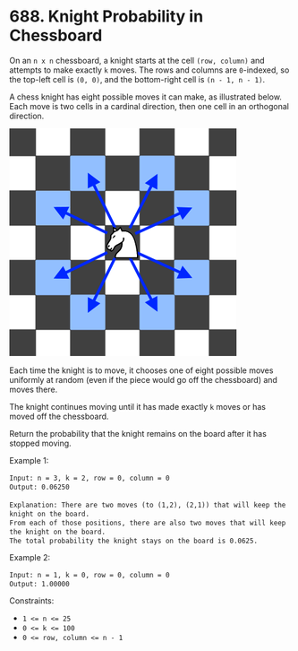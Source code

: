 # 688. Knight Probability in Chessboard

On an `n x n` chessboard, a knight starts at the cell `(row, column)` and attempts to make exactly `k` moves. The rows and columns are `0`-indexed, so the top-left cell is `(0, 0)`, and the bottom-right cell is `(n - 1, n - 1)`.

A chess knight has eight possible moves it can make, as illustrated below. Each move is two cells in a cardinal direction, then one cell in an orthogonal direction.

![](task.png)

Each time the knight is to move, it chooses one of eight possible moves uniformly at random (even if the piece would go off the chessboard) and moves there.

The knight continues moving until it has made exactly `k` moves or has moved off the chessboard.

Return the probability that the knight remains on the board after it has stopped moving.

Example 1:

    Input: n = 3, k = 2, row = 0, column = 0
    Output: 0.06250

    Explanation: There are two moves (to (1,2), (2,1)) that will keep the knight on the board.
    From each of those positions, there are also two moves that will keep the knight on the board.
    The total probability the knight stays on the board is 0.0625.

Example 2:

    Input: n = 1, k = 0, row = 0, column = 0
    Output: 1.00000

Constraints:

- `1 <= n <= 25`
- `0 <= k <= 100`
- `0 <= row, column <= n - 1`